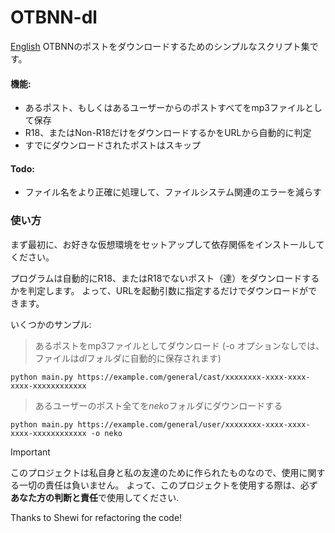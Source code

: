 # OTBNN-dl

[English](/README.md)
OTBNNのポストをダウンロードするためのシンプルなスクリプト集です。

#### 機能:
- あるポスト、もしくはあるユーザーからのポストすべてをmp3ファイルとして保存
- R18、またはNon-R18だけをダウンロードするかをURLから自動的に判定
- すでにダウンロードされたポストはスキップ

#### Todo:
- ファイル名をより正確に処理して、ファイルシステム関連のエラーを減らす

### 使い方
まず最初に、お好きな仮想環境をセットアップして依存関係をインストールしてください。

プログラムは自動的にR18、またはR18でないポスト（達）をダウンロードするかを判定します。
よって、URLを起動引数に指定するだけでダウンロードができます。

いくつかのサンプル:

> あるポストをmp3ファイルとしてダウンロード (-o オプションなしでは、ファイルは*dl*フォルダに自動的に保存されます)
```
python main.py https://example.com/general/cast/xxxxxxxx-xxxx-xxxx-xxxx-xxxxxxxxxxxx
```

> あるユーザーのポスト全てを*neko*フォルダにダウンロードする
```
python main.py https://example.com/general/user/xxxxxxxx-xxxx-xxxx-xxxx-xxxxxxxxxxxx -o neko
```

> [!IMPORTANT]
> このプロジェクトは私自身と私の友達のために作られたものなので、使用に関する一切の責任は負いません。
> よって、このプロジェクトを使用する際は、必ず**あなた方の判断と責任**で使用してください.

Thanks to Shewi for refactoring the code!
